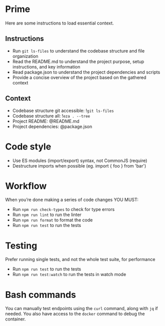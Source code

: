 # Prime

Here are some instructions to load essential context.

## Instructions

- Run `git ls-files` to understand the codebase structure and file organization
- Read the README.md to understand the project purpose, setup instructions, and key information
- Read package.json to understand the project dependencies and scripts
- Provide a concise overview of the project based on the gathered context

## Context

- Codebase structure git accessible: !`git ls-files`
- Codebase structure all: !`eza . --tree`
- Project README: @README.md
- Project dependencies: @package.json

# Code style

- Use ES modules (import/export) syntax, not CommonJS (require)
- Destructure imports when possible (eg. import { foo } from 'bar')

# Workflow

When you’re done making a series of code changes YOU MUST:

- Run `npm run check-types` to check for type errors
- Run `npm run lint` to run the linter
- Run `npm run format` to format the code
- Run `npm run test` to run the tests

# Testing

Prefer running single tests, and not the whole test suite, for performance

- Run `npm run test` to run the tests
- Run `npm run test:watch` to run the tests in watch mode

# Bash commands

You can manually test endpoints using the `curl` command, along with `jq` if needed.
You also have access to the `docker` command to debug the container.
